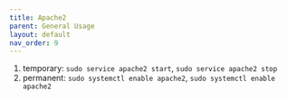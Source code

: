 ```yaml
---
title: Apache2
parent: General Usage
layout: default
nav_order: 9
---
```


1. temporary: `sudo service apache2 start`, `sudo service apache2 stop`
2. permanent: `sudo systemctl enable apache2`, `sudo systemctl enable apache2`